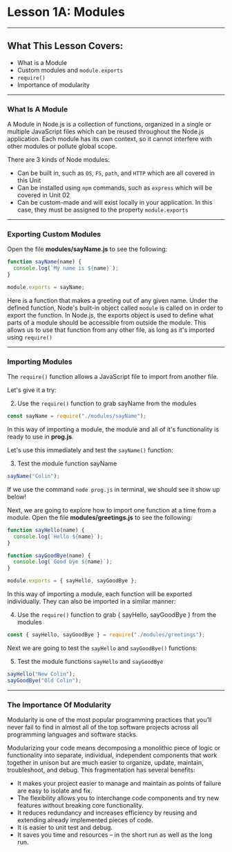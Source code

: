 # Lesson 1A: Modules

---

## What This Lesson Covers:

- What is a Module
- Custom modules and `module.exports`
- `require()`
- Importance of modularity

---

### What Is A Module

A Module in Node.js is a collection of functions, organized in a single or multiple JavaScript files which can be reused throughout the Node.js application. Each module has its own context, so it cannot interfere with other modules or pollute global scope.

There are 3 kinds of Node modules:

- Can be built in, such as `OS`, `FS`, `path`, and `HTTP` which are all covered in this Unit
- Can be installed using `npm` commands, such as `express` which will be covered in Unit 02
- Can be custom-made and will exist locally in your application. In this case, they must be assigned to the property `module.exports`

---

### Exporting Custom Modules

Open the file **modules/sayName.js** to see the following:

```js
function sayName(name) {
  console.log(`My name is ${name}`);
}

module.exports = sayName;
```

Here is a function that makes a greeting out of any given name. Under the defined function, Node's built-in object called `module` is called on in order to export the function. In Node.js, the exports object is used to define what parts of a module should be accessible from outside the module. This allows us to use that function from any other file, as long as it's imported using `require()`

---

### Importing Modules

The `require()` function allows a JavaScript file to import from another file.

Let's give it a try:

2. Use the `require()` function to grab sayName from the modules

```js
const sayName = require("./modules/sayName");
```

In this way of importing a module, the module and all of it's functionality is ready to use in **prog.js**.

Let's use this immediately and test the `sayName()` function:

3. Test the module function sayName

```js
sayName("Colin");
```

If we use the command `node prog.js` in terminal, we should see it show up below!

Next, we are going to explore how to import one function at a time from a module. Open the file **modules/greetings.js** to see the following:

```js
function sayHello(name) {
  console.log(`Hello ${name}`);
}

function sayGoodBye(name) {
  console.log(`Good bye ${name}`);
}

module.exports = { sayHello, sayGoodBye };
```

In this way of importing a module, each function will be exported individually. They can also be imported in a similar manner:

4. Use the `require()` function to grab { sayHello, sayGoodBye } from the modules

```js
const { sayHello, sayGoodBye } = require("./modules/greetings");
```

Next we are going to test the `sayHello` and `sayGoodBye()` functions:

5. Test the module functions `sayHello` and `sayGoodBye`

```js
sayHello("New Colin");
sayGoodBye("Old Colin");
```

---

### The Importance Of Modularity

Modularity is one of the most popular programming practices that you’ll never fail to find in almost all of the top software projects across all programming languages and software stacks.

Modularizing your code means decomposing a monolithic piece of logic or functionality into separate, individual, independent components that work together in unison but are much easier to organize, update, maintain, troubleshoot, and debug. This fragmentation has several benefits:

- It makes your project easier to manage and maintain as points of failure are easy to isolate and fix.
- The flexibility allows you to interchange code components and try new features without breaking core functionality.
- It reduces redundancy and increases efficiency by reusing and extending already implemented pieces of code.
- It is easier to unit test and debug.
- It saves you time and resources – in the short run as well as the long run.
